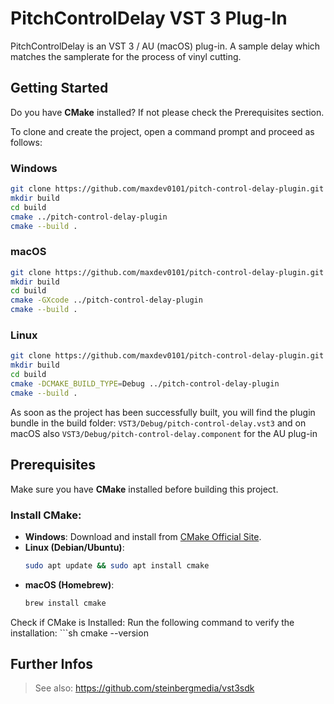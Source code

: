 # PitchControlDelay VST 3 Plug-In

PitchControlDelay is an VST 3 / AU (macOS) plug-in. 
A sample delay which matches the samplerate for the process of vinyl cutting.

## Getting Started

Do you have **CMake** installed? If not please check the Prerequisites section.

To clone and create the project, open a command prompt and proceed as follows:

### Windows

```sh
git clone https://github.com/maxdev0101/pitch-control-delay-plugin.git
mkdir build
cd build
cmake ../pitch-control-delay-plugin
cmake --build .
```

### macOS

```sh
git clone https://github.com/maxdev0101/pitch-control-delay-plugin.git
mkdir build
cd build
cmake -GXcode ../pitch-control-delay-plugin
cmake --build .
```

### Linux

```sh
git clone https://github.com/maxdev0101/pitch-control-delay-plugin.git
mkdir build
cd build
cmake -DCMAKE_BUILD_TYPE=Debug ../pitch-control-delay-plugin
cmake --build .
```

As soon as the project has been successfully built, you will find the plugin bundle in the build folder: ```VST3/Debug/pitch-control-delay.vst3``` and on macOS also ```VST3/Debug/pitch-control-delay.component``` for the AU plug-in

## Prerequisites

Make sure you have **CMake** installed before building this project.

### Install CMake:
- **Windows**: Download and install from [CMake Official Site](https://cmake.org/download/).  
- **Linux (Debian/Ubuntu)**:  
  ```sh
  sudo apt update && sudo apt install cmake

- **macOS (Homebrew)**:
  ```sh
  brew install cmake

Check if CMake is Installed:
Run the following command to verify the installation:
    ```sh
cmake --version

## Further Infos
>See also: https://github.com/steinbergmedia/vst3sdk